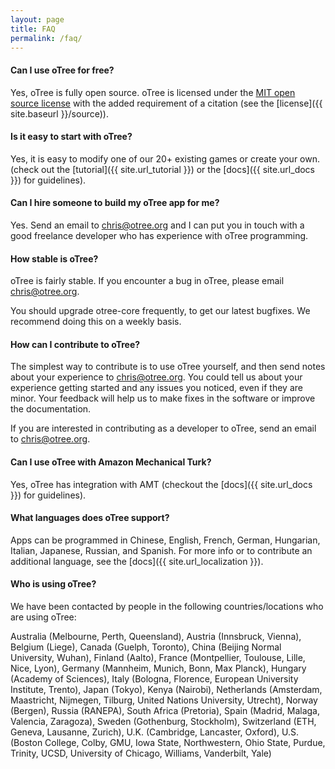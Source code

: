 ```yaml
---
layout: page
title: FAQ
permalink: /faq/
---
```


#### Can I use oTree for free?

Yes, oTree is fully open source.
oTree is licensed under the
 <a href="http://opensource.org/licenses/MIT" target="_blank">MIT open source license</a>
 with the added requirement of a citation (see the [license]({{ site.baseurl }}/source)).

#### Is it easy to start with oTree?

Yes, it is easy to modify one of our 20+ existing games or create your own.
(check out the [tutorial]({{ site.url_tutorial }}) or the [docs]({{ site.url_docs }}) for guidelines).

#### Can I hire someone to build my oTree app for me?

Yes. Send an email to chris@otree.org and I can put you in touch with
a good freelance developer who has experience with oTree programming.

#### How stable is oTree?

oTree is fairly stable.
If you encounter a bug in oTree, please email chris@otree.org.

You should upgrade otree-core frequently, to get our latest bugfixes.
We recommend doing this on a weekly basis.

#### How can I contribute to oTree?

The simplest way to contribute is to use oTree yourself,
and then send notes about your experience to chris@otree.org.
You could tell us about your experience getting started and any issues you noticed,
even if they are minor. Your feedback will help us to make fixes in the software or improve the documentation.

If you are interested in contributing as a developer to oTree, send an email to chris@otree.org.

#### Can I use oTree with Amazon Mechanical Turk?

Yes, oTree has integration with AMT
(checkout the [docs]({{ site.url_docs }}) for guidelines).

#### What languages does oTree support?

Apps can be programmed in Chinese, English, French, German, Hungarian, Italian, Japanese, Russian, and Spanish.
For more info or to contribute an additional language, see the [docs]({{ site.url_localization }}).

#### Who is using oTree?

We have been contacted by people in the following countries/locations who are using oTree:

Australia (Melbourne, Perth, Queensland),
Austria (Innsbruck, Vienna),
Belgium (Liege),
Canada (Guelph, Toronto),
China (Beijing Normal University, Wuhan),
Finland (Aalto),
France (Montpellier, Toulouse, Lille, Nice, Lyon),
Germany (Mannheim, Munich, Bonn, Max Planck),
Hungary (Academy of Sciences),
Italy (Bologna, Florence, European University Institute, Trento),
Japan (Tokyo),
Kenya (Nairobi),
Netherlands (Amsterdam, Maastricht, Nijmegen, Tilburg, United Nations University, Utrecht),
Norway (Bergen),
Russia (RANEPA),
South Africa (Pretoria),
Spain (Madrid, Malaga, Valencia, Zaragoza),
Sweden (Gothenburg, Stockholm),
Switzerland (ETH, Geneva, Lausanne, Zurich),
U.K. (Cambridge, Lancaster, Oxford),
U.S. (Boston College, Colby, GMU, Iowa State, Northwestern,
Ohio State, Purdue, Trinity, UCSD, University of Chicago, Williams, Vanderbilt, Yale)